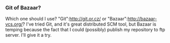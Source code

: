 ### Git of Bazaar?

Which one should I use? "Git":http://git.or.cz/ or "Bazaar":http://bazaar-vcs.org/? I've tried Git, and it's great distributed SCM tool, but Bazaar is temping because the fact that I could (possibly) publish my repository to ftp server. I'll give it a try.

<!-- {"time": "2007-12-16 04:02:19", "title": "Git of Bazaar?"} -->
